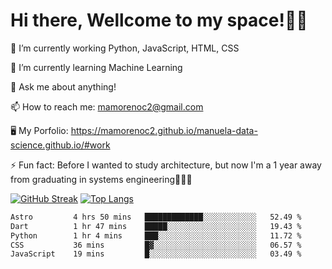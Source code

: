 # Hi there, Wellcome to my space!✌🏾

🔭 I’m currently working Python, JavaScript, HTML, CSS

🌱 I’m currently learning Machine Learning

💬 Ask me about anything!

📫 How to reach me: mamorenoc2@gmail.com

🖥️ My Porfolio: https://mamorenoc2.github.io/manuela-data-science.github.io/#work

⚡ Fun fact: Before I wanted to study architecture, but now I'm a 1 year away from graduating in systems engineering🤣🤣🤣

[![GitHub Streak](https://streak-stats.demolab.com/?user=mamorenoc2&theme=tokyonight_duo)](https://git.io/streak-stats)                 [![Top Langs](https://github-readme-stats.vercel.app/api/top-langs/?username=mamorenoc2&layout=compact&theme=tokyonight)](https://github.com/anuraghazra/github-readme-stats)

<!--START_SECTION:waka-->

```txt
Astro         4 hrs 50 mins   █████████████░░░░░░░░░░░░   52.49 %
Dart          1 hr 47 mins    █████░░░░░░░░░░░░░░░░░░░░   19.43 %
Python        1 hr 4 mins     ███░░░░░░░░░░░░░░░░░░░░░░   11.72 %
CSS           36 mins         █▓░░░░░░░░░░░░░░░░░░░░░░░   06.57 %
JavaScript    19 mins         █░░░░░░░░░░░░░░░░░░░░░░░░   03.49 %
```

<!--END_SECTION:waka-->
